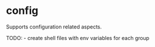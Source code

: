# config

Supports configuration related aspects.


TODO: - create shell files with env variables for each group
